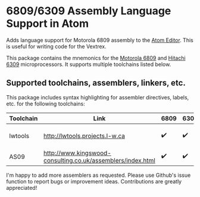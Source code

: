 # 6809/6309 Assembly Language Support in Atom

Adds language support for Motorola 6809 assembly to the [Atom Editor](https://atom.io). This is useful for writing code for the Vextrex.

This package contains the mnemonics for the
[Motorola 6809](https://en.wikipedia.org/wiki/Motorola_6809) and
[Hitachi 6309](https://en.wikipedia.org/wiki/Hitachi_6309)
microprocessors. It supports multiple toolchains listed below.

## Supported toolchains, assemblers, linkers, etc.

This package includes syntax highlighting for assembler directives, labels, etc. for the following toolchains:

Toolchain | Link | 6809 | 6309 | Platforms |
----------|------|------|------|-----------|
lwtools | http://lwtools.projects.l-w.ca | :heavy_check_mark: | :heavy_check_mark: | Linux, Mac, Windows
AS09 | http://www.kingswood-consulting.co.uk/assemblers/index.html | :heavy_check_mark: | :heavy_check_mark: | Linux, Windows 

I'm happy to add more assemblers as requested. Please use Github's issue function to report bugs or improvement ideas. Contributions are greatly appreciated!
